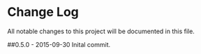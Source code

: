 # Change Log
All notable changes to this project will be documented in this file.

##0.5.0 - 2015-09-30
Inital commit.